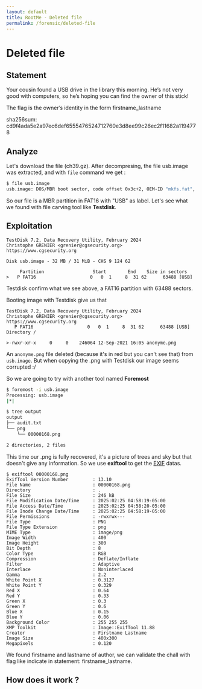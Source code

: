 ```yaml
---
layout: default
title: RootMe - Deleted file
permalink: /forensic/deleted-file
---
```


# Deleted file

## Statement
Your cousin found a USB drive in the library this morning. He’s not very good with computers, so he’s hoping you can find the owner of this stick!

The flag is the owner’s identity in the form firstname_lastname

sha256sum: cd9f4ada5e2a97ec6def6555476524712760e3d8ee99c26ec2f11682a1194778

## Analyze
Let's download the file (ch39.gz). After decompresing, the file usb.image was extracted, and with `file` command we get :
```bash
$ file usb.image 
usb.image: DOS/MBR boot sector, code offset 0x3c+2, OEM-ID "mkfs.fat", sectors/cluster 4, reserved sectors 4, root entries 512, sectors 63488 (volumes <=32 MB), Media descriptor 0xf8, sectors/FAT 64, sectors/track 62, heads 124, hidden sectors 2048, reserved 0x1, serial number 0xc7ecde5b, label: "USB        ", FAT (16 bit)
```
So our file is a MBR partition in FAT16 with "USB" as label.
Let's see what we found with file carving tool like __Testdisk__.

## Exploitation
```
TestDisk 7.2, Data Recovery Utility, February 2024                                                                                                                                                                                         
Christophe GRENIER <grenier@cgsecurity.org>                                                                                                                                                                                                
https://www.cgsecurity.org                                                                                                                                                                                                                 
                                                                                                                                                                                                                                           
Disk usb.image - 32 MB / 31 MiB - CHS 9 124 62                                                                                                                                                                                             
                                                                                                                                                                                                                                           
     Partition                  Start        End    Size in sectors                                                                                                                                                                        
>   P FAT16                    0   0  1     8  31 62      63488 [USB]
```
Testdisk confirm what we see above, a FAT16 partition with 63488 sectors.

Booting image with Testdisk give us that
```
TestDisk 7.2, Data Recovery Utility, February 2024                                                                                                                                                                                         
Christophe GRENIER <grenier@cgsecurity.org>                                                                                                                                                                                                
https://www.cgsecurity.org                                                                                                                                                                                                                 
   P FAT16                    0   0  1     8  31 62      63488 [USB]                                                                                                                                                                       
Directory /                                                                                                                                                                                                                                
                                                                                                                                                                                                                                           
>-rwxr-xr-x     0     0    246064 12-Sep-2021 16:05 anonyme.png
```
An `anonyme.png` file deleted (because it's in red but you can't see that) from `usb.image`. But when copying the .png with Testdisk our image seems corrupted :/

So we are going to try with another tool named __Foremost__
```bash
$ foremost -i usb.image
Processing: usb.image
|*|

$ tree output         
output
├── audit.txt
└── png
    └── 00000168.png

2 directories, 2 files
```
This time our .png is fully recovered, it's a picture of trees and sky but that doesn't give any information. So we use __exiftool__ to get the [EXIF](https://fr.wikipedia.org/wiki/Exchangeable_image_file_format) datas.
```
$ exiftool 00000168.png 
ExifTool Version Number         : 13.10
File Name                       : 00000168.png
Directory                       : .
File Size                       : 246 kB
File Modification Date/Time     : 2025:02:25 04:58:19-05:00
File Access Date/Time           : 2025:02:25 04:58:20-05:00
File Inode Change Date/Time     : 2025:02:25 04:58:19-05:00
File Permissions                : -rwxrwx---
File Type                       : PNG
File Type Extension             : png
MIME Type                       : image/png
Image Width                     : 400
Image Height                    : 300
Bit Depth                       : 8
Color Type                      : RGB
Compression                     : Deflate/Inflate
Filter                          : Adaptive
Interlace                       : Noninterlaced
Gamma                           : 2.2
White Point X                   : 0.3127
White Point Y                   : 0.329
Red X                           : 0.64
Red Y                           : 0.33
Green X                         : 0.3
Green Y                         : 0.6
Blue X                          : 0.15
Blue Y                          : 0.06
Background Color                : 255 255 255
XMP Toolkit                     : Image::ExifTool 11.88
Creator                         : Firstname Lastname
Image Size                      : 400x300
Megapixels                      : 0.120
```
We found firstname and lastname of author, we can validate the chall with flag like indicate in statement: firstname_lastname.

## How does it work ?
